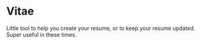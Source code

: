 # Vitae

Little tool to help you create your resume, or to keep your resume updated. Super useful in these times.
